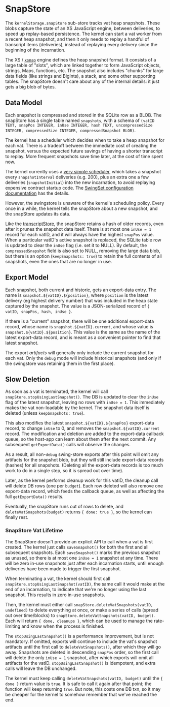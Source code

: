 # SnapStore

The `kernelStorage.snapStore` sub-store tracks vat heap snapshots. These blobs capture the state of an XS JavaScript engine, between deliveries, to speed up replay-based persistence. The kernel can start a vat worker from a recent heap snapshot, and then it only needs to replay a handful of transcript items (deliveries), instead of replaying every delivery since the beginning of the incarnation.

The XS / [`xsnap`](../../xsnap) engine defines the heap snapshot format. It consists of a large table of "slots", which are linked together to form JavaScript objects, strings, Maps, functions, etc. The snapshot also includes "chunks" for large data fields (like strings and BigInts), a stack, and some other supporting tables. The snapStore doesn't care about any of the internal details: it just gets a big blob of bytes.

## Data Model

Each snapshot is compressed and stored in the SQLite row as a BLOB. The snapStore has a single table named `snapshots`, with a schema of `(vatID TEXT, snapPos INTEGER, inUse INTEGER, hash TEXT, uncompressedSize INTEGER, compressedSize INTEGER, compressedSnapshot BLOB)`.

The kernel has a scheduler which decides when to take a heap snapshot for each vat. There is a tradeoff between the immediate cost of creating the snapshot, versus the expected future savings of having a shorter transcript to replay. More frequent snapshots save time later, at the cost of time spent now.

The kernel currently uses a [very simple scheduler](../../SwingSet/src/kernel/vat-warehouse.js), which takes a snapshot every `snapshotInterval` deliveries (e.g. 200), plus an extra one a few deliveries (`snapshotInitial`) into the new incarnation, to avoid replaying expensive contract startup code. The [SwingSet configuration documentation](../../SwingSet/docs/configuration.md) has the details.

However, the swingstore is unaware of the kernel's scheduling policy. Every once in a while, the kernel tells the snapStore about a new snapshot, and the snapStore updates its data.

Like the [transcriptStore](./transcriptstore.md), the snapStore retains a hash of older records, even after it prunes the snapshot data itself. There is at most one `inUse = 1` record for each vatID, and it will always have the highest `snapPos` value. When a particular vatID's active snapshot is replaced, the SQLite table row is updated to clear the `inUse` flag (i.e. set it to NULL). By default, the `compressedSnapshot` field is also set to NULL, removing the large data blob, but there is an option (`keepSnapshots: true`) to retain the full contents of all snapshots, even the ones that are no longer in use.

## Export Model

Each snapshot, both current and historic, gets an export-data entry. The name is `snapshot.${vatID}.${position}`, where `position` is the latest delivery (eg highest delivery number) that was included in the heap state captured by the snapshot. The value is a JSON-serialized record of `{ vatID, snapPos, hash, inUse }`.

If there is a "current" snapshot, there will be one additional export-data record, whose name is `snapshot.${vatID}.current`, and whose value is `snapshot.${vatID}.${position}`. This value is the same as the name of the latest export-data record, and is meant as a convenient pointer to find that latest snapshot.

The export *artifacts* will generally only include the current snapshot for each vat. Only the `debug` mode will include historical snapshots (and only if the swingstore was retaining them in the first place).

## Slow Deletion

As soon as a vat is terminated, the kernel will call `snapStore.stopUsingLastSnapshot()`. The DB is updated to clear the `inUse` flag of the latest snapshot, leaving no rows with `inUse = 1`. This immediately makes the vat non-loadable by the kernel. The snapshot data itself is deleted (unless `keepSnapshots: true`).

This also modifies the latest `snapshot.${vatID}.${snapPos}` export-data record, to change `inUse` to 0, and removes the `snapshot.${vatID}.current` record. The modification and deletion are added to the export-data callback queue, so the host-app can learn about them after the next commit. Any subsequent `getExportData()` calls will observe the changes.

As a result, all non-`debug` swing-store exports after this point will omit any artifacts for the snapshot blob, but they will still include export-data records (hashes) for all snapshots. (Deleting all the export-data records is too much work to do in a single step, so it is spread out over time).

Later, as the kernel performs cleanup work for this vatID, the cleanup call will delete DB rows (one per `budget`). Each row deleted will also remove one export-data record, which feeds the callback queue, as well as affecting the full `getExportData()` results.

Eventually, the snapStore runs out of rows to delete, and `deleteVatSnapshots(budget)` returns `{ done: true }`, so the kernel can finally rest.

### SnapStore Vat Lifetime

The SnapStore doesn't provide an explicit API to call when a vat is first created. The kernel just calls `saveSnapshot()` for both the first and all subsequent snapshots. Each `saveSnapshot()` marks the previous snapshot as unused, so there is at most one `inUse = 1` snapshot at any time. There will be zero in-use snapshots just after each incarnation starts, until enough deliveries have been made to trigger the first snapshot.

When terminating a vat, the kernel should first call `snapStore.stopUsingLastSnapshot(vatID)`, the same call it would make at the end of an incarnation, to indicate that we're no longer using the last snapshot. This results in zero in-use snapshots.

Then, the kernel must either call `snapStore.deleteVatSnapshots(vatID, undefined)` to delete everything at once, or make a series of calls (spread out over time/blocks) to `snapStore.deleteVatSnapshots(vatID, budget)`. Each will return `{ done, cleanups }`, which can be used to manage the rate-limiting and know when the process is finished.

The `stopUsingLastSnapshot()` is a performance improvement, but is not mandatory. If omitted, exports will continue to include the vat's snapshot artifacts until the first call to `deleteVatSnapshots()`, after which they will go away. Snapshots are deleted in descending `snapPos` order, so the first call will delete the only `inUse = 1` snapshot, after which exports will omit all artifacts for the vatID. `stopUsingLastSnapshot()` is idempotent, and extra calls will leave the DB unchanged.

The kernel must keep calling `deleteVatSnapshots(vatID, budget)` until the `{ done }` return value is `true`. It is safe to call it again after that point; the function will keep returning `true`. But note, this costs one DB txn, so it may be cheaper for the kernel to somehow remember that we've reached the end.
